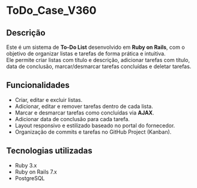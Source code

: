 # ToDo_Case_V360

## Descrição

Este é um sistema de **To-Do List** desenvolvido em **Ruby on Rails**, com o objetivo de organizar listas e tarefas de forma prática e intuitiva.  
Ele permite criar listas com título e descrição, adicionar tarefas com título, data de conclusão, marcar/desmarcar tarefas concluídas e deletar tarefas.  

## Funcionalidades

- Criar, editar e excluir listas.  
- Adicionar, editar e remover tarefas dentro de cada lista.  
- Marcar e desmarcar tarefas como concluídas via **AJAX**.  
- Adicionar data de conclusão para cada tarefa.  
- Layout responsivo e estilizado baseado no portal do fornecedor.  
- Organização de commits e tarefas no GitHub Project (Kanban).

## Tecnologias utilizadas

- Ruby 3.x  
- Ruby on Rails 7.x  
- PostgreSQL 
